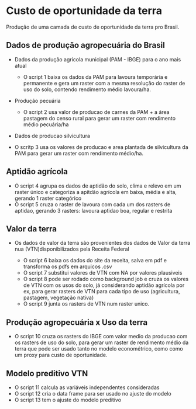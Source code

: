 # Custo de oportunidade da terra

Produção de uma camada de custo de oportunidade da terra pro Brasil. 

## Dados de produção agropecuária do Brasil

- Dados da produção agrícola municipal (PAM - IBGE) para o ano mais atual

  - O script 1 baixa os dados da PAM para lavoura temporária e permanente e gera um raster com a mesma resolução do raster de uso do solo, contendo rendimento médio lavoura/ha.
  
- Produção pecuária
  - O script 2 usa valor de producao de carnes da PAM + a área pastagem do censo rural para gerar um raster com rendimento médio pecuária/ha
 
 - Dados de producao silvicultura
  - O scritp 3 usa os valores de producao e area plantada de silvicultura da PAM para gerar um raster com rendimento médio/ha.
  
## Aptidão agrícola 

- O script 4 agrupa os dados de aptidão do solo, clima e relevo em um raster único e categoriza a apitdão agrícola em baixa, média e alta, gerando 1 raster categórico
- O script 5 cruza o raster de lavoura com cada um dos rasters de aptidao, gerando 3 rasters: lavoura aptidao boa, regular e restrita

## Valor da terra

- Os dados de valor da terra são provenientes dos dados de Valor da terra nua (VTN)disponibilizados pela Receita Federal

  - O script 6 baixa os dados do site da receita, salva em pdf e transforma os pdfs em arquicos .csv
  - O script 7 substitui valores de VTN com NA por valores plausiveis
  - O script 8 pode ser rodado como background job e cruza os valores de VTN com os usos do solo, já considerando aptidão agrícola por ex, para gerar rasters de VTN para cada tipo de uso (agricultura, pastagem, vegetação nativa)
  - O script 9 junta os rasters de VTN num raster unico.

## Produção agropecuária x Uso da terra

- O script 10 cruza os rasters do IBGE com valor medio da producao com os rasters de uso do solo, para gerar um raster de rendimento médio da terra que pode ser usado tanto no modelo econométrico, como como um proxy para custo de oportunidade.

## Modelo preditivo VTN

- O script 11 calcula as variáveis independentes consideradas
- O script 12 cria o data frame para ser usado no ajuste do modelo
- O script 13 tem o ajuste do modelo preditivo
